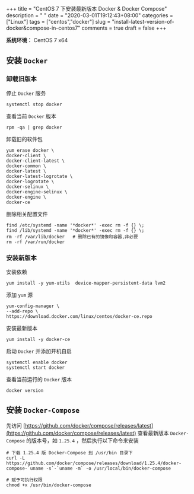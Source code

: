 +++
title = "CentOS 7 下安装最新版本 Docker & Docker Compose"
description = " "
date = "2020-03-01T19:12:43+08:00"
categories = ["Linux"]
tags = ["centos","docker"]
slug = "install-latest-version-of-docker&compose-in-centos7"
comments = true
draft = false
+++

**系统环境：** CentOS 7 x64

## 安装 `Docker` 

### 卸载旧版本

停止 `Docker` 服务

```shell
systemctl stop docker
```

查看当前 `Docker` 版本

```shell
rpm -qa | grep docker
```

卸载旧的软件包

```shell
yum erase docker \
docker-client \
docker-client-latest \
docker-common \
docker-latest \
docker-latest-logrotate \
docker-logrotate \
docker-selinux \
docker-engine-selinux \
docker-engine \
docker-ce
```

删除相关配置文件

```shell
find /etc/systemd -name '*docker*' -exec rm -f {} \;
find /lib/systemd -name '*docker*' -exec rm -f {} \;
rm -rf /var/lib/docker   # 删除已有的镜像和容器,非必要
rm -rf /var/run/docker
```

### 安装新版本

安装依赖

```shell
yum install -y yum-utils  device-mapper-persistent-data lvm2
```

添加 `yum` 源

```shell
yum-config-manager \
--add-repo \
https://download.docker.com/linux/centos/docker-ce.repo
```

安装最新版本

```shell
yum install -y docker-ce
```

启动 `Docker` 并添加开机自启

```shell
systemctl enable docker
systemctl start docker
```

查看当前运行的 `Docker` 版本

```shell
docker version
```

## 安装 `Docker-Compose` 

先访问 [https://github.com/docker/compose/releases/latest](https://github.com/docker/compose/releases/latest) 查看最新版本 `Docker-Compose` 的版本号，如 `1.25.4` ，然后执行以下命令来安装

```shell
# 下载 1.25.4 版 Docker-Compose 到 /usr/bin 目录下
curl -L https://github.com/docker/compose/releases/download/1.25.4/docker-compose-`uname -s`-`uname -m` -o /usr/local/bin/docker-compose

# 赋予可执行权限
chmod +x /usr/bin/docker-compose
```